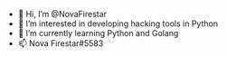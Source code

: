 - 👋 Hi, I’m @NovaFirestar
- 👀 I’m interested in developing hacking tools in Python  
- 🌱 I’m currently learning Python and Golang
- 📫 Nova Firestar#5583

